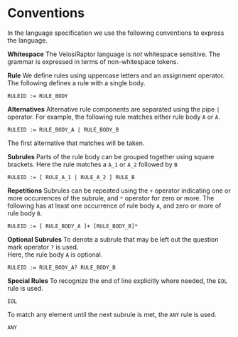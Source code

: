 # Conventions

In the language specification we use the following conventions to express the language.

**Whitespace**
The VelosiRaptor language is *not* whitespace sensitive. The grammar is expressed in terms
of non-whitespace tokens.

**Rule**
We define rules using uppercase letters and an assignment operator.
The following defines a rule with a single body.

```
RULEID := RULE_BODY
```

**Alternatives**
Alternative rule components are separated using the pipe `|` operator.
For example, the following rule matches either rule body `A` or `A`.

```
RULEID := RULE_BODY_A | RULE_BODY_B
```
The first alternative that matches will be taken.

**Subrules**
Parts of the rule body can be grouped together using square brackets. Here the rule
matches a `A_1` or `A_2` followed by `B`
```
RULEID := [ RULE_A_1 | RULE_A_2 ] RULE_B
```

**Repetitions**
Subrules can be repeated using the `+` operator indicating one or more occurrences of the
subrule, and `*` operator for zero or more. The following has at least one occurrence of
rule body `A`, and zero or more of rule body `B`.
```
RULEID := [ RULE_BODY_A ]+ [RULE_BODY_B]*
```

**Optional Subrules**
To denote a subrule that may be left out the question mark operator `?` is used.\
Here, the rule body `A` is optional.
```
RULEID := RULE_BODY_A? RULE_BODY_B
```

**Special Rules**
To recognize the end of line explicitly where needed, the `EOL` rule is used.

```
EOL
```

To match any element until the next subrule is met, the `ANY` rule is used.
```
ANY
```

